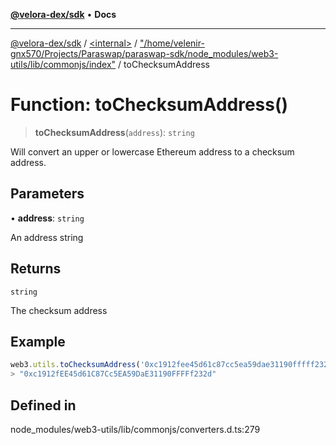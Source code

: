[**@velora-dex/sdk**](../../../../README.md) • **Docs**

***

[@velora-dex/sdk](../../../../globals.md) / [\<internal\>](../../../README.md) / ["/home/velenir-gnx570/Projects/Paraswap/paraswap-sdk/node\_modules/web3-utils/lib/commonjs/index"](../README.md) / toChecksumAddress

# Function: toChecksumAddress()

> **toChecksumAddress**(`address`): `string`

Will convert an upper or lowercase Ethereum address to a checksum address.

## Parameters

• **address**: `string`

An address string

## Returns

`string`

The checksum address

## Example

```ts
web3.utils.toChecksumAddress('0xc1912fee45d61c87cc5ea59dae31190fffff232d');
> "0xc1912fEE45d61C87Cc5EA59DaE31190FFFFf232d"
```

## Defined in

node\_modules/web3-utils/lib/commonjs/converters.d.ts:279
